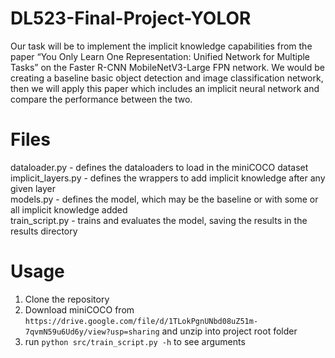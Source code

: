 # DL523-Final-Project-YOLOR
Our task will be to implement the implicit knowledge capabilities from the paper “You Only Learn One Representation: Unified Network for Multiple Tasks” on the Faster R-CNN MobileNetV3-Large FPN network. We would be creating a baseline basic object detection and image classification network, then we will apply this paper which includes an implicit neural network and compare the performance between the two.

# Files

dataloader.py - defines the dataloaders to load in the miniCOCO dataset  
implicit_layers.py - defines the wrappers to add implicit knowledge after any given layer  
models.py - defines the model, which may be the baseline or with some or all implicit knowledge added  
train_script.py - trains and evaluates the model, saving the results in the results directory

# Usage

1. Clone the repository
2. Download miniCOCO from `https://drive.google.com/file/d/1TLokPgnUNbd08uZ51m-7qvmN59u6Ud6y/view?usp=sharing` and unzip into project root folder 
3. run `python src/train_script.py -h` to see arguments
